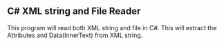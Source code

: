 ## C# XML string and File Reader

This program will read both XML string and file in C#. This will extract the Attributes and Data(InnerText) from XML string. 


